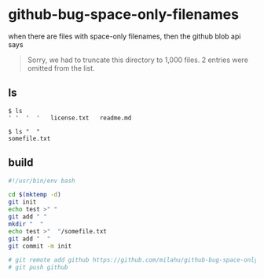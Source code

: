 # github-bug-space-only-filenames

when there are files with space-only filenames, then the github blob api says

> Sorry, we had to truncate this directory to 1,000 files. 2 entries were omitted from the list.

## ls

```
$ ls
' '  '  '   license.txt   readme.md

$ ls "  "
somefile.txt
```

## build

```sh
#!/usr/bin/env bash

cd $(mktemp -d)
git init
echo test >" "
git add " "
mkdir "  "
echo test >"  "/somefile.txt
git add "  "
git commit -m init

# git remote add github https://github.com/milahu/github-bug-space-only-filenames
# git push github
```
